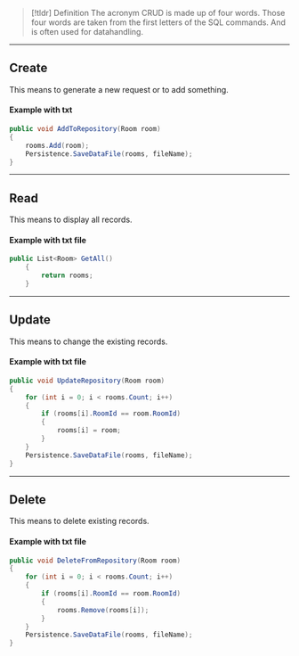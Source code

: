 > [!tldr] Definition
> The acronym CRUD is made up of four words. Those four words are taken from the first letters of the SQL commands. And is often used for datahandling.

---

## Create
This means to generate a new request or to add something.

#### Example with txt 
```csharp
public void AddToRepository(Room room)
{
    rooms.Add(room);
    Persistence.SaveDataFile(rooms, fileName);
}
```

---

## Read
This means to display all records.
#### Example with txt file
```csharp
public List<Room> GetAll()
    {
        return rooms;
	}
```

---

## Update
This means to change the existing records.
#### Example with txt file
```csharp
public void UpdateRepository(Room room)
{
    for (int i = 0; i < rooms.Count; i++)
    {
        if (rooms[i].RoomId == room.RoomId)
        {
            rooms[i] = room;
        }
    }
    Persistence.SaveDataFile(rooms, fileName);
}
```

---

## Delete
This means to delete existing records.
#### Example with txt file
```csharp
public void DeleteFromRepository(Room room)
{
    for (int i = 0; i < rooms.Count; i++)
    {
        if (rooms[i].RoomId == room.RoomId)
        {
            rooms.Remove(rooms[i]);
        }
    }
    Persistence.SaveDataFile(rooms, fileName);
}
```
